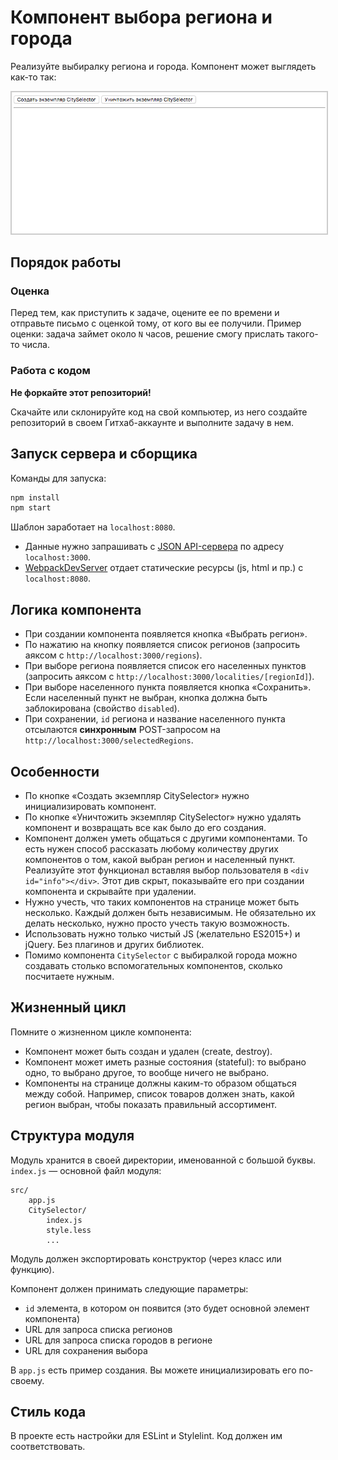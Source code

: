 # Компонент выбора региона и города
Реализуйте выбиралку региона и города. Компонент может выглядеть как-то так:

<img style="border: 2px solid #CCC" src="city-selector-demo.gif" width="694">

## Порядок работы
### Оценка
Перед тем, как приступить к задаче, оцените ее по времени и отправьте письмо с оценкой тому, от кого вы ее получили. Пример оценки: задача займет около `N` часов, решение смогу прислать такого-то числа.

### Работа с кодом
**Не форкайте этот репозиторий!**

Скачайте или склонируйте код на свой компьютер, из него создайте репозиторий в своем Гитхаб-аккаунте и выполните задачу в нем.

## Запуск сервера и сборщика
Команды для запуска:

```sh
npm install
npm start
```

Шаблон заработает на `localhost:8080`.

* Данные нужно запрашивать с [JSON API-сервера](https://github.com/typicode/json-server) по адресу `localhost:3000`.
* [WebpackDevServer](https://webpack.js.org/configuration/dev-server/) отдает статические ресурсы (js, html и пр.) с `localhost:8080`.

## Логика компонента
* При создании компонента появляется кнопка «Выбрать регион».
* По нажатию на кнопку появляется список регионов (запросить аяксом с `http://localhost:3000/regions`).
* При выборе региона появляется список его населенных пунктов (запросить аяксом с `http://localhost:3000/localities/[regionId]`).
* При выборе населенного пункта появляется кнопка «Сохранить». Если населенный пункт не выбран, кнопка должна быть заблокирована (свойство `disabled`).
* При сохранении, `id` региона и название населенного пункта отсылаются **синхронным** POST-запросом на `http://localhost:3000/selectedRegions`.

## Особенности
* По кнопке «Создать экземпляр CitySelector» нужно инициализировать компонент.
* По кнопке «Уничтожить экземпляр CitySelector» нужно удалять компонент и возвращать все как было до его создания.
* Компонент должен уметь общаться с другими компонентами. То есть нужен способ рассказать любому количеству других компонентов о том, какой выбран регион и населенный пункт. Реализуйте этот функционал вставляя выбор пользователя в `<div id="info"></div>`. Этот див скрыт, показывайте его при создании компонента и скрывайте при удалении.
* Нужно учесть, что таких компонентов на странице может быть несколько. Каждый должен быть независимым. Не обязательно их делать несколько, нужно просто учесть такую возможность.
* Использовать нужно только чистый JS (желательно ES2015+) и jQuery. Без плагинов и других библиотек.
* Помимо компонента `CitySelector` с выбиралкой города можно создавать столько вспомогательных компонентов, сколько посчитаете нужным.

## Жизненный цикл
Помните о жизненном цикле компонента:
* Компонент может быть создан и удален (create, destroy).
* Компонент может иметь разные состояния (stateful): то выбрано одно, то выбрано другое, то вообще ничего не выбрано.
* Компоненты на странице должны каким-то образом общаться между собой. Например, список товаров должен знать, какой регион выбран, чтобы показать правильный ассортимент.

## Структура модуля
Модуль хранится в своей директории, именованной с большой буквы. `index.js` — основной файл модуля:

```
src/
    app.js
    CitySelector/
        index.js
        style.less
        ...
```

Модуль должен экспортировать конструктор (через класс или функцию).

Компонент должен принимать следующие параметры:
* `id` элемента, в котором он появится (это будет основной элемент компонента)
* URL для запроса списка регионов
* URL для запроса списка городов в регионе
* URL для сохранения выбора

В `app.js` есть пример создания. Вы можете инициализировать его по-своему.

## Стиль кода
В проекте есть настройки для ESLint и Stylelint. Код должен им соответствовать.
